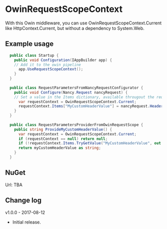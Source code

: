 # OwinRequestScopeContext

With this Owin middleware, you can use OwinRequestScopeContext.Current like HttpContext.Current, but without a dependency to System.Web.

## Example usage
```cs
  public class Startup {
    public void Configuration(IAppBuilder app) {
    // Add it to the owin pipeline
      app.UseRequestScopeContext();
    }
  }
  
  public class RequestParametersFromNancyRequestConfigurator {
    public void Configure(Nancy.Request nancyRequest) {
    // Set a value in the Items dictionary, available througout the request
      var requestContext = OwinRequestScopeContext.Current;
      requestContext.Items["MyCustomHeaderValue"] = nancyRequest.Headers["MyCustomHeader"].FirstOrDefault();
    }
  }
  
  public class RequestParametersProviderFromOwinRequestScope {
    public string ProvideMyCustomHeaderValue() {
      var requestContext = OwinRequestScopeContext.Current;
      if (requestContext == null) return null;
      if (!requestContext.Items.TryGetValue("MyCustomHeaderValue", out string myCustomHeaderValue)) return null;
      return myCustomHeaderValue as string;
    }
  }
```

## NuGet
Url: TBA

## Change log

v1.0.0 - 2017-08-12
- Initial release.
